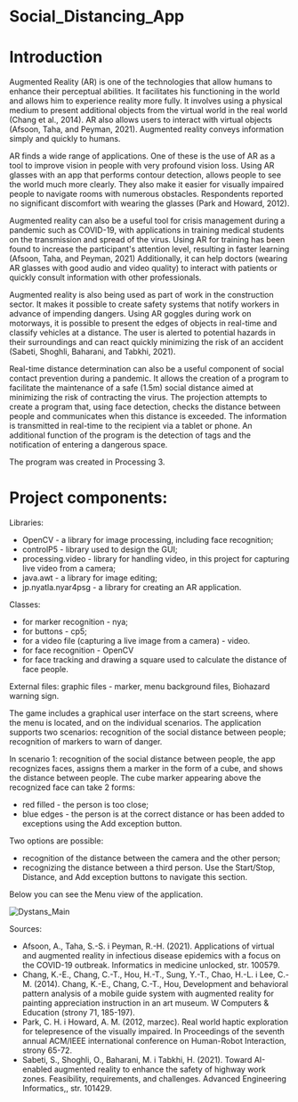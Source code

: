 # Social_Distancing_App

# Introduction

Augmented Reality (AR) is one of the technologies that allow humans to enhance their perceptual abilities. It facilitates his functioning in the world and allows him to experience reality more fully. It involves using a physical medium to present additional objects from the virtual world in the real world (Chang et al., 2014).  AR also allows users to interact with virtual objects (Afsoon, Taha, and Peyman, 2021). Augmented reality conveys information simply and quickly to humans. 

AR finds a wide range of applications. One of these is the use of AR as a tool to improve vision in people with very profound vision loss. Using AR glasses with an app that performs contour detection, allows people to see the world much more clearly. They also make it easier for visually impaired people to navigate rooms with numerous obstacles. Respondents reported no significant discomfort with wearing the glasses (Park and Howard, 2012).

Augmented reality can also be a useful tool for crisis management during a pandemic such as COVID-19, with applications in training medical students on the transmission and spread of the virus. Using AR for training has been found to increase the participant's attention level, resulting in faster learning (Afsoon, Taha, and Peyman, 2021) Additionally, it can help doctors (wearing AR glasses with good audio and video quality) to interact with patients or quickly consult information with other professionals. 

Augmented reality is also being used as part of work in the construction sector.  It makes it possible to create safety systems that notify workers in advance of impending dangers. Using AR goggles during work on motorways, it is possible to present the edges of objects in real-time and classify vehicles at a distance. The user is alerted to potential hazards in their surroundings and can react quickly minimizing the risk of an accident (Sabeti, Shoghli, Baharani, and Tabkhi, 2021). 

Real-time distance determination can also be a useful component of social contact prevention during a pandemic. It allows the creation of a program to facilitate the maintenance of a safe (1.5m) social distance aimed at minimizing the risk of contracting the virus. The projection attempts to create a program that, using face detection, checks the distance between people and communicates when this distance is exceeded. The information is transmitted in real-time to the recipient via a tablet or phone. An additional function of the program is the detection of tags and the notification of entering a dangerous space. 

The program was created in Processing 3.

# Project components:
Libraries:
- OpenCV - a library for image processing, including face recognition;
- controlP5 - library used to design the GUI;
- processing.video - library for handling video, in this project for capturing live video from a camera;
- java.awt - a library for image editing;
- jp.nyatla.nyar4psg - a library for creating an AR application.

Classes:
- for marker recognition - nya;
- for buttons - cp5;
- for a video file (capturing a live image from a camera) - video.
- for face recognition - OpenCV
- for face tracking and drawing a square used to calculate the distance of face people.

External files:
graphic files - marker, menu background files, Biohazard warning sign.

The game includes a graphical user interface on the start screens, where the menu is located, and on the individual scenarios. The application supports two scenarios:
recognition of the social distance between people;
recognition of markers to warn of danger.

In scenario 1: recognition of the social distance between people, the app recognizes faces, assigns them a marker in the form of a cube, and shows the distance between people. The cube marker appearing above the recognized face can take 2 forms:
- red filled - the person is too close;
- blue edges - the person is at the correct distance or has been added to exceptions using the Add exception button.

Two options are possible:
- recognition of the distance between the camera and the other person;
- recognizing the distance between a third person.
Use the Start/Stop, Distance, and Add exception buttons to navigate this section.

Below you can see the Menu view of the application.

![Dystans_Main](https://user-images.githubusercontent.com/79842403/210446588-3c8cfb58-53fe-45d9-9f44-1355bad869dc.PNG)

Sources:
- Afsoon, A., Taha, S.-S. i Peyman, R.-H. (2021). Applications of virtual and augmented reality in infectious disease epidemics with a focus on the COVID-19 outbreak. Informatics in medicine unlocked, str. 100579.
- Chang, K.-E., Chang, C.-T., Hou, H.-T., Sung, Y.-T., Chao, H.-L. i Lee, C.-M. (2014). Chang, K.-E., Chang, C.-T., Hou, Development and behavioral pattern analysis of a mobile guide system with augmented reality for painting appreciation instruction in an art museum. W Computers & Education (strony 71, 185-197).
- Park, C. H. i Howard, A. M. (2012, marzec). Real world haptic exploration for telepresence of the visually impaired. In Proceedings of the seventh annual ACM/IEEE international conference on Human-Robot Interaction, strony 65-72.
- Sabeti, S., Shoghli, O., Baharani, M. i Tabkhi, H. (2021). Toward AI-enabled augmented reality to enhance the safety of highway work zones. Feasibility, requirements, and challenges. Advanced Engineering Informatics,, str. 101429.
